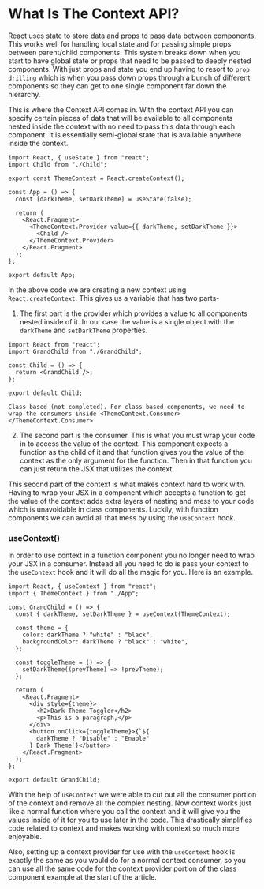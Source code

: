 # What Is The Context API?

React uses state to store data and props to pass data between components. This works well for handling local state and for passing simple props between parent/child components. This system breaks down when you start to have global state or props that need to be passed to deeply nested components. With just props and state you end up having to resort to `prop drilling` which is when you pass down props through a bunch of different components so they can get to one single component far down the hierarchy.

This is where the Context API comes in. With the context API you can specify certain pieces of data that will be available to all components nested inside the context with no need to pass this data through each component. It is essentially semi-global state that is available anywhere inside the context.

```
import React, { useState } from "react";
import Child from "./Child";

export const ThemeContext = React.createContext();

const App = () => {
  const [darkTheme, setDarkTheme] = useState(false);

  return (
    <React.Fragment>
      <ThemeContext.Provider value={{ darkTheme, setDarkTheme }}>
        <Child />
      </ThemeContext.Provider>
    </React.Fragment>
  );
};

export default App;
```

In the above code we are creating a new context using `React.createContext`. This gives us a variable that has two parts-

1. The first part is the provider which provides a value to all components nested inside of it. In our case the value is a single object with the `darkTheme` and `setDarkTheme` properties.

```
import React from "react";
import GrandChild from "./GrandChild";

const Child = () => {
  return <GrandChild />;
};

export default Child;
```

```
Class based (not completed). For class based components, we need to wrap the consumers inside <ThemeContext.Consumer></ThemeContext.Consumer>
```

2. The second part is the consumer. This is what you must wrap your code in to access the value of the context. This component expects a function as the child of it and that function gives you the value of the context as the only argument for the function. Then in that function you can just return the JSX that utilizes the context.

This second part of the context is what makes context hard to work with. Having to wrap your JSX in a component which accepts a function to get the value of the context adds extra layers of nesting and mess to your code which is unavoidable in class components. Luckily, with function components we can avoid all that mess by using the `useContext` hook.

### useContext()

In order to use context in a function component you no longer need to wrap your JSX in a consumer. Instead all you need to do is pass your context to the `useContext` hook and it will do all the magic for you. Here is an example.

```
import React, { useContext } from "react";
import { ThemeContext } from "./App";

const GrandChild = () => {
  const { darkTheme, setDarkTheme } = useContext(ThemeContext);

  const theme = {
    color: darkTheme ? "white" : "black",
    backgroundColor: darkTheme ? "black" : "white",
  };

  const toggleTheme = () => {
    setDarkTheme((prevTheme) => !prevTheme);
  };

  return (
    <React.Fragment>
      <div style={theme}>
        <h2>Dark Theme Toggler</h2>
        <p>This is a paragraph,</p>
      </div>
      <button onClick={toggleTheme}>{`${
        darkTheme ? "Disable" : "Enable"
      } Dark Theme`}</button>
    </React.Fragment>
  );
};

export default GrandChild;
```

With the help of `useContext` we were able to cut out all the consumer portion of the context and remove all the complex nesting. Now context works just like a normal function where you call the context and it will give you the values inside of it for you to use later in the code. This drastically simplifies code related to context and makes working with context so much more enjoyable.

Also, setting up a context provider for use with the `useContext` hook is exactly the same as you would do for a normal context consumer, so you can use all the same code for the context provider portion of the class component example at the start of the article.
